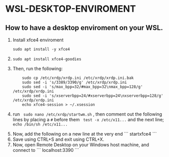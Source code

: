 # WSL-DESKTOP-ENVIROMENT

## How to have a desktop enviroment on your WSL.

<ol>
<li>
Install xfce4 enviroment

```
sudo apt install -y xfce4 
```
</li>

<li>

```
sudo apt install xfce4-goodies
```
</li>

<li>
Then, run the following:

```
    sudo cp /etc/xrdp/xrdp.ini /etc/xrdp/xrdp.ini.bak
    sudo sed -i 's/3389/3390/g' /etc/xrdp/xrdp.ini
    sudo sed -i 's/max_bpp=32/#max_bpp=32\nmax_bpp=128/g' /etc/xrdp/xrdp.ini
    sudo sed -i 's/xserverbpp=24/#xserverbpp=24\nxserverbpp=128/g' /etc/xrdp/xrdp.ini
    echo xfce4-session > ~/.xsession
```
</li>

<li>

run ``` 
sudo nano /etc/xrdp/startwm.sh
``` , then comment out the following lines by placing a ``` # ``` before them ``` test -x /etc/x11...``` and the next line; ``` echo /bin/sh /etc/x11... ```
</li>

<li>
Now, add the following on a new line at the very end  ``` startxfce4 ```

</li>

<li>
Save using CTRL+S and exit using CTRL+X.
</li>

<li>Now, open Remote Desktop on your Windows host machine, and connect to  ``` localhost:3390 ``` 

</li>

</ol>
